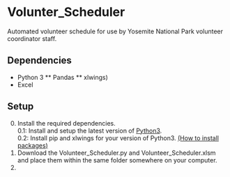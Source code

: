 # Volunter_Scheduler
Automated volunteer schedule for use by Yosemite National Park volunteer coordinator staff.

## Dependencies
* Python 3 
** Pandas
** xlwings)
* Excel

## Setup
0. Install the required dependencies.<br />
  0.1: Install and setup the latest version of [Python3](https://www.python.org/downloads/). <br />
  0.2: Install pip and xlwings for your version of Python3. [(How to install packages)](https://packaging.python.org/tutorials/installing-packages/)
1. Download the Volunteer_Scheduler.py and Volunteer_Scheduler.xlsm and place them within the same folder somewhere on your computer.
2. 
  
